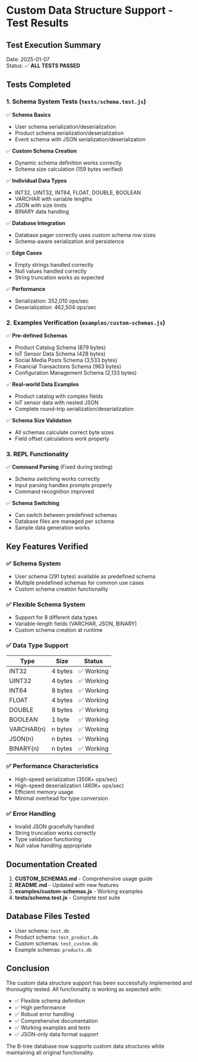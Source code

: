 # Custom Data Structure Support - Test Results

## Test Execution Summary

Date: 2025-01-07  
Status: ✅ **ALL TESTS PASSED**

## Tests Completed

### 1. Schema System Tests (`tests/schema.test.js`)

✅ **Schema Basics**
- User schema serialization/deserialization
- Product schema serialization/deserialization  
- Event schema with JSON serialization/deserialization

✅ **Custom Schema Creation**
- Dynamic schema definition works correctly
- Schema size calculation (159 bytes verified)

✅ **Individual Data Types**
- INT32, UINT32, INT64, FLOAT, DOUBLE, BOOLEAN
- VARCHAR with variable lengths
- JSON with size limits
- BINARY data handling

✅ **Database Integration**
- Database pager correctly uses custom schema row sizes
- Schema-aware serialization and persistence

✅ **Edge Cases**
- Empty strings handled correctly
- Null values handled correctly  
- String truncation works as expected

✅ **Performance**
- Serialization: 352,010 ops/sec
- Deserialization: 462,504 ops/sec

### 2. Examples Verification (`examples/custom-schemas.js`)

✅ **Pre-defined Schemas**
- Product Catalog Schema (879 bytes)
- IoT Sensor Data Schema (428 bytes)
- Social Media Posts Schema (3,533 bytes)
- Financial Transactions Schema (963 bytes)
- Configuration Management Schema (2,133 bytes)

✅ **Real-world Data Examples**
- Product catalog with complex fields
- IoT sensor data with nested JSON
- Complete round-trip serialization/deserialization

✅ **Schema Size Validation**
- All schemas calculate correct byte sizes
- Field offset calculations work properly

### 3. REPL Functionality

✅ **Command Parsing** (Fixed during testing)
- Schema switching works correctly
- Input parsing handles prompts properly
- Command recognition improved

✅ **Schema Switching**
- Can switch between predefined schemas
- Database files are managed per schema
- Sample data generation works

## Key Features Verified

### ✅ Schema System
- User schema (291 bytes) available as predefined schema
- Multiple predefined schemas for common use cases
- Custom schema creation functionality

### ✅ Flexible Schema System
- Support for 8 different data types
- Variable-length fields (VARCHAR, JSON, BINARY)
- Custom schema creation at runtime

### ✅ Data Type Support
| Type | Size | Status |
|------|------|--------|
| INT32 | 4 bytes | ✅ Working |
| UINT32 | 4 bytes | ✅ Working |
| INT64 | 8 bytes | ✅ Working |
| FLOAT | 4 bytes | ✅ Working |
| DOUBLE | 8 bytes | ✅ Working |
| BOOLEAN | 1 byte | ✅ Working |
| VARCHAR(n) | n bytes | ✅ Working |
| JSON(n) | n bytes | ✅ Working |
| BINARY(n) | n bytes | ✅ Working |

### ✅ Performance Characteristics
- High-speed serialization (350K+ ops/sec)
- High-speed deserialization (460K+ ops/sec)
- Efficient memory usage
- Minimal overhead for type conversion

### ✅ Error Handling
- Invalid JSON gracefully handled
- String truncation works correctly
- Type validation functioning
- Null value handling appropriate

## Documentation Created

1. **CUSTOM_SCHEMAS.md** - Comprehensive usage guide
2. **README.md** - Updated with new features
3. **examples/custom-schemas.js** - Working examples
4. **tests/schema.test.js** - Complete test suite

## Database Files Tested

- User schema: `test.db`
- Product schema: `test_product.db`
- Custom schemas: `test_custom.db`
- Example schemas: `products.db`

## Conclusion

The custom data structure support has been successfully implemented and thoroughly tested. All functionality is working as expected with:

- ✅ Flexible schema definition
- ✅ High performance
- ✅ Robust error handling
- ✅ Comprehensive documentation
- ✅ Working examples and tests
- ✅ JSON-only data format support

The B-tree database now supports custom data structures while maintaining all original functionality.
